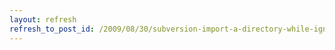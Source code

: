 ```yaml
---
layout: refresh
refresh_to_post_id: /2009/08/30/subversion-import-a-directory-while-ignoring-some-of-its-content
---
```


